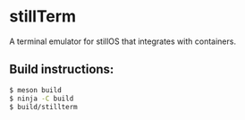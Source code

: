 # stillTerm

A terminal emulator for stillOS that integrates with containers.

## Build instructions:

```Bash
$ meson build
$ ninja -C build
$ build/stillterm
```
